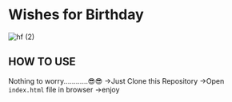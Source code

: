 # Wishes for Birthday
![hf (2)](https://user-images.githubusercontent.com/95665347/166089775-f7d54396-a79b-46b3-90b8-f2dd44137641.jpg)
 
 ## HOW TO USE
 
 Nothing to worry............😎😎
    ->Just Clone this Repository 
    ->Open ``index.html`` file in browser
    ->enjoy
